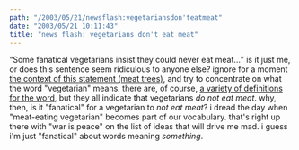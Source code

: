 ```yaml
---
path: "/2003/05/21/newsflash:vegetariansdon'teatmeat" 
date: "2003/05/21 10:11:43" 
title: "news flash: vegetarians don't eat meat" 
---
```

<q>Some fanatical vegetarians insist they could never eat meat...</q> is it just me, or does this sentence seem ridiculous to anyone else? ignore for a moment <a href="http://entertainment.tv.yahoo.com/entnews/wwn/20030516/105309720008.html">the context of this statement (meat trees)</a>, and try to concentrate on what the word "vegetarian" means. there are, of course, <a href="http://dictionary.reference.com/search?q=vegetarian">a variety of definitions for the word</a>, but they all indicate that vegetarians *do not eat meat*. why, then, is it "fanatical" for a vegetarian to *not eat meat*? i dread the day when "meat-eating vegetarian" becomes part of our vocabulary. that's right up there with "war is peace" on the list of ideas that will drive me mad. i guess i'm just "fanatical" about words meaning *something*.